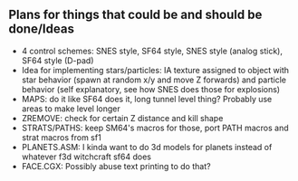 ## Plans for things that could be and should be done/Ideas
- 4 control schemes: SNES style, SF64 style, SNES style (analog stick), SF64 style (D-pad)  
- Idea for implementing stars/particles: IA texture assigned to object with star behavior (spawn at random x/y and move Z forwards) and particle behavior (self explanatory, see how SNES does those for explosions)  
- MAPS: do it like SF64 does it, long tunnel level thing? Probably use areas to make level longer
- ZREMOVE: check for certain Z distance and kill shape  
- STRATS/PATHS: keep SM64's macros for those, port PATH macros and strat macros from sf1  
- PLANETS.ASM: I kinda want to do 3d models for planets instead of whatever f3d witchcraft sf64 does  
- FACE.CGX: Possibly abuse text printing to do that?  
